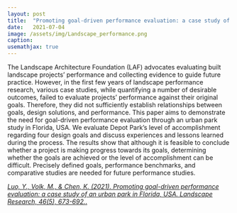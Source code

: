 ```yaml
---
layout: post
title:  "Promoting goal-driven performance evaluation: a case study of an urban park in Florida, USA"
date:   2021-07-04
image: /assets/img/Landscape_performance.png
caption:
usemathjax: true
---
```


The Landscape Architecture Foundation (LAF) advocates evaluating built landscape projects’ performance and collecting evidence to guide future practice. However, in the first few years of landscape performance research, various case studies, while quantifying a number of desirable outcomes, failed to evaluate projects’ performance against their original goals. Therefore, they did not sufficiently establish relationships between goals, design solutions, and performance. This paper aims to demonstrate the need for goal-driven performance evaluation through an urban park study in Florida, USA. We evaluate Depot Park’s level of accomplishment regarding four design goals and discuss experiences and lessons learned during the process. The results show that although it is feasible to conclude whether a project is making progress towards its goals, determining whether the goals are achieved or the level of accomplishment can be difficult. Precisely defined goals, performance benchmarks, and comparative studies are needed for future performance studies.
<br />

[*Luo, Y., Volk, M., & Chen, K. (2021). Promoting goal-driven performance evaluation: a case study of an urban park in Florida, USA. Landscape Research, 46(5), 673-692.*.](https://www.tandfonline.com/doi/abs/10.1080/01426397.2021.1882975)
